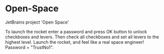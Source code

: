 # Open-Space
JetBrains project 'Open Space'

To launch the rocket enter a password and press OK button to unlock checkboxes and levers. Then check all checkboxes and set all levers to the highest level. Launch the rocket, and feel like a real space engineer!
Password = "TrustNo1".
